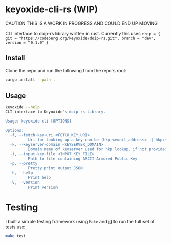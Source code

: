 # keyoxide-cli-rs (WIP)

CAUTION THIS IS A WORK IN PROGRESS AND COULD END UP MOVING

CLI interface to doip-rs library written in rust.
Currently this uses `doip = { git = "https://codeberg.org/keyoxide/doip-rs.git", branch = "dev", version = "0.1.0" }`

## Install
Clone the repo and run the following from the repo's root:
```bash
cargo install --path .
```

## Usage
```bash
keyoxide --help
CLI interface to Keyoxide's doip-rs Library.

Usage: keyoxide-cli [OPTIONS]

Options:
  -f, --fetch-key-uri <FETCH_KEY_URI>
          Uri for looking up a key can be (hkp:<email_address> || hkp:<key_fingerprint> || wkd:<email_address>)
  -k, --keyserver-domain <KEYSERVER_DOMAIN>
          Domain name of keyserver used for hkp lookup. if not provided will default to keys.openpgp.org
  -i, --input-key-file <INPUT_KEY_FILE>
          Path to file containing ASCII-Armored Public Key
  -p, --pretty
          Pretty print output JSON
  -h, --help
          Print help
  -V, --version
          Print version
```

# Testing
I built a simple testing framework using `Make` and [jd](https://github.com/josephburnett/jd)
to run the full set of tests use:
```bash
make test
```